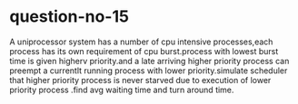 # question-no-15
A uniprocessor system has a number of cpu intensive processes,each process has its own requirement of cpu burst.process with lowest burst time is given higherv priority.and a late arriving higher priority process can preempt a currentlt running process with lower priority.simulate scheduler that higher priority process is never starved due to execution of lower priority process .find avg waiting time and turn around time.
